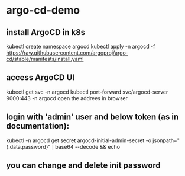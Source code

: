 # argo-cd-demo
## install ArgoCD in k8s
kubectl create namespace argocd
kubectl apply -n argocd -f https://raw.githubusercontent.com/argoproj/argo-cd/stable/manifests/install.yaml

## access ArgoCD UI
kubectl get svc -n argocd
kubectl port-forward svc/argocd-server 9000:443 -n argocd
open the addrees in browser

## login with 'admin' user and below token (as in documentation):
kubectl -n argocd get secret argocd-initial-admin-secret -o jsonpath="{.data.password}" | base64 --decode && echo

## you can change and delete init password

